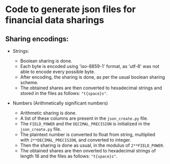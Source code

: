 # Code to generate json files for financial data sharings

## Sharing encodings:

* Strings:
    * Boolean sharing is done. 
    * Each byte is encoded using 'iso-8859-1' format, as 'utf-8' was not able to encode every possible byte. 
    * After encoding, the sharing is done, as per the usual boolean sharing scheme. 
    * The obtained shares are then converted to hexadecimal strings and stored in the files as follows: `"t{space}s"`.

* Numbers (Arithmetically significant numbers)
    * Arithmetic sharing is done. 
    * A list of these columns are present in the `json_create.py` file.
    * The `FIELD_POWER` and the `DECIMAL_PRECISION` is initialized in the `json_create.py` file.
    * The plaintext number is converted to float from string, multiplied with `2**DECIMAL_PRECISION`, and converted to integer.
    * Then the sharing is done as usual, in the modulus of `2**FIELD_POWER`.
    * The obtained shares are then onverted to hexadecimal strings of length 16 and the files as follows: `"t{space}s"`.